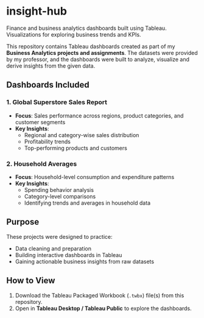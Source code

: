 # insight-hub
Finance and business analytics dashboards built using Tableau. Visualizations for exploring business trends and KPIs.

This repository contains Tableau dashboards created as part of my **Business Analytics projects and assignments**. The datasets were provided by my professor, and the dashboards were built to analyze, visualize and derive insights from the given data.  

##  Dashboards Included  

### 1. Global Superstore Sales Report    
- **Focus**: Sales performance across regions, product categories, and customer segments  
- **Key Insights**:  
  - Regional and category-wise sales distribution  
  - Profitability trends  
  - Top-performing products and customers  

### 2. Household Averages  
- **Focus**: Household-level consumption and expenditure patterns  
- **Key Insights**:  
  - Spending behavior analysis  
  - Category-level comparisons  
  - Identifying trends and averages in household data  

##  Purpose  
These projects were designed to practice:  
- Data cleaning and preparation  
- Building interactive dashboards in Tableau  
- Gaining actionable business insights from raw datasets  

##  How to View  
1. Download the Tableau Packaged Workbook (`.twbx`) file(s) from this repository.  
2. Open in **Tableau Desktop / Tableau Public** to explore the dashboards.  


